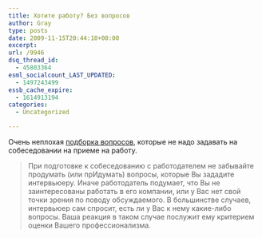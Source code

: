 ```yaml
---
title: Хотите работу? Без вопросов
author: Gray
type: posts
date: 2009-11-15T20:44:10+00:00
excerpt:
url: /9946
dsq_thread_id:
  - 45803364
esml_socialcount_LAST_UPDATED:
  - 1497243499
essb_cache_expire:
  - 1614913194
categories:
  - Uncategorized

---
```








Очень неплохая [подборка вопросов][1], которые не надо задавать на собеседовании на приеме на работу.

> При подготовке к собеседованию с работодателем не забывайте продумать (или прИдумать) вопросы, которые Вы зададите интервьюеру. Иначе работодатель подумает, что Вы не заинтересованы работать в его компании, или у Вас нет свой точки зрения по поводу обсуждаемого. В большинстве случаев, интервьюер сам спросит, есть ли у Вас к нему какие-либо вопросы. Ваша реакция в таком случае послужит ему критерием оценки Вашего профессионализма.

 [1]: http://recruitingblog.com.ua/2009/11/15/kakie-voprosyi-ne-stoit-zadavat-na-sobesedovanii-pri-prieme-na-rabotu/?utm_source=feedburner&utm_medium=feed&utm_campaign=Feed%3A+Recruiting+%28Recruiting+Blog%29&utm_content=Google+Reader